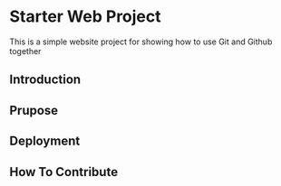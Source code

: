 # Starter Web Project

This is a simple website project for showing how to use Git and Github together

## Introduction

## Prupose

## Deployment

## How To Contribute
